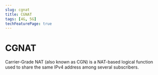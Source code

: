 ```yaml
---
slug: cgnat
title: CGNAT
tags: [4G, 5G]
techFeaturePage: true
---
```


# CGNAT

Carrier-Grade NAT (also known as CGN) is a NAT-based logical function used to share the same IPv4 address among several subscribers.
